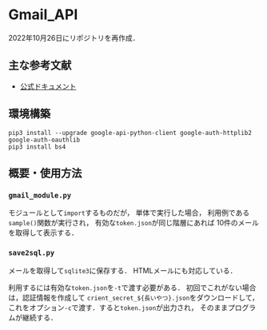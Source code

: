 # Gmail_API
2022年10月26日にリポジトリを再作成．
## 主な参考文献
- [公式ドキュメント](https://developers.google.com/gmail/api/quickstart/python)


## 環境構築
```
pip3 install --upgrade google-api-python-client google-auth-httplib2 google-auth-oauthlib
pip3 install bs4
```

## 概要・使用方法
### `gmail_module.py`
モジュールとして`import`するものだが，
単体で実行した場合，
利用例である`sample()`関数が実行され，
有効な`token.json`が同じ階層にあれば
10件のメールを取得して表示する．

### `save2sql.py`
メールを取得して`sqlite3`に保存する．
HTMLメールにも対応している．

利用するには有効な`token.json`を`-t`で渡す必要がある．
初回でこれがない場合は，認証情報を作成して
`crient_secret_${長いやつ}.json`をダウンロードして，
これをオプション`-c`で渡す．すると`token.json`が出力され，
そのままプログラムが継続する．


